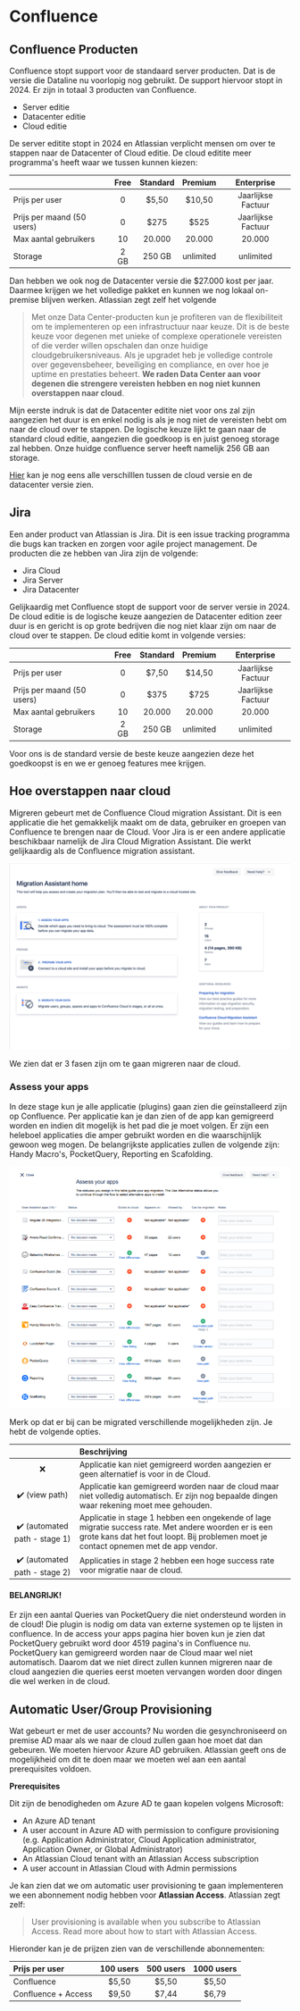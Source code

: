 # Confluence


## Confluence Producten

Confluence stopt support voor de standaard server producten. Dat is de versie die Dataline nu voorlopig nog gebruikt. De support hiervoor stopt in 2024. Er zijn in totaal 3 producten van Confluence. 

- Server editie
- Datacenter editie
- Cloud editie

De server editite stopt in 2024 en Atlassian verplicht mensen om over te stappen naar de Datacenter of Cloud editie. De cloud editite meer programma's heeft waar we tussen kunnen kiezen:

| | Free | Standard | Premium | Enterprise |
| :--- | :---: | :---: | :---: | :---: |
| Prijs per user | 0 | $5,50 | $10,50 | Jaarlijkse Factuur |
| Prijs per maand (50 users) | 0 | $275 | $525 | Jaarlijkse Factuur |
| Max aantal gebruikers | 10 | 20.000 | 20.000 | 20.000 |
| Storage | 2 GB | 250 GB | unlimited | unlimited |

Dan hebben we ook nog de Datacenter versie die $27.000 kost per jaar. Daarmee krijgen we het volledige pakket en kunnen we nog lokaal on-premise blijven werken. Atlassian zegt zelf het volgende

> Met onze Data Center-producten kun je profiteren van de flexibiliteit om te implementeren op een infrastructuur naar keuze. Dit is de beste keuze voor degenen met unieke of complexe operationele vereisten of die verder willen opschalen dan onze huidige cloudgebruikersniveaus. Als je upgradet heb je volledige controle over gegevensbeheer, beveiliging en compliance, en over hoe je uptime en prestaties beheert. **We raden Data Center aan voor degenen die strengere vereisten hebben en nog niet kunnen overstappen naar cloud**.

Mijn eerste indruk is dat de Datacenter editite niet voor ons zal zijn aangezien het duur is en enkel nodig is als je nog niet de vereisten hebt om naar de cloud over te stappen. De logische keuze lijkt te gaan naar de standard cloud editie, aangezien die goedkoop is en juist genoeg storage zal hebben. Onze huidge confluence server heeft namelijk 256 GB aan storage.

[Hier](https://www.atlassian.com/nl/migration/assess/compare-cloud-data-center) kan je nog eens alle verschilllen tussen de cloud versie en de datacenter versie zien.


## Jira

Een ander product van Atlassian is Jira. Dit is een issue tracking programma die bugs kan tracken en zorgen voor agile project management. De producten die ze hebben van Jira zijn de volgende:

- Jira Cloud
- Jira Server
- Jira Datacenter

Gelijkaardig met Confluence stopt de support voor de server versie in 2024. De cloud editie is de logische keuze aangezien de Datacenter edition zeer duur is en gericht is op grote bedrijven die nog niet klaar zijn om naar de cloud over te stappen. De cloud editie komt in volgende versies:

| | Free | Standard | Premium | Enterprise |
| :--- | :---: | :---: | :---: | :---: |
| Prijs per user | 0 | $7,50 | $14,50 | Jaarlijkse Factuur |
| Prijs per maand (50 users) | 0 | $375 | $725 | Jaarlijkse Factuur |
| Max aantal gebruikers | 10 | 20.000 | 20.000 | 20.000 |
| Storage | 2 GB | 250 GB | unlimited | unlimited |

Voor ons is de standard versie de beste keuze aangezien deze het goedkoopst is en we er genoeg features mee krijgen.


## Hoe overstappen naar cloud

Migreren gebeurt met de Confluence Cloud migration Assistant. Dit is een applicatie die het gemakkelijk maakt om de data, gebruiker en groepen van Confluence te brengen naar de Cloud. Voor Jira is er een andere applicatie beschikbaar namelijk de Jira Cloud Migration Assistant. Die werkt gelijkaardig als de Confluence migration assistant.

![img1](./img/migration_assistent.png)

We zien dat er 3 fasen zijn om te gaan migreren naar de cloud.

### Assess your apps

In deze stage kun je alle applicatie (plugins) gaan zien die geïnstalleerd zijn op Confluence. Per applicatie kan je dan zien of de app kan gemigreerd worden en indien dit mogelijk is het pad die je moet volgen. Er zijn een heleboel applicaties die amper gebruikt worden en die waarschijnlijk gewoon weg mogen. De belangrijkste applicaties zullen de volgende zijn: Handy Macro's, PocketQuery, Reporting en Scafolding.

![img2](./img/access_your_apps.png)

Merk op dat er bij can be migrated verschillende mogelijkheden zijn. Je hebt de volgende opties.

| | Beschrijving |
| :-----: | :--- |
| :x: | Applicatie kan niet gemigreerd worden aangezien er geen alternatief is voor in de Cloud. |
| :heavy_check_mark: (view path) | Applicatie kan gemigreerd worden naar de cloud maar niet volledig automatisch. Er zijn nog bepaalde dingen waar rekening moet mee gehouden. |
| :heavy_check_mark: (automated path - stage 1) | Applicatie in stage 1 hebben een ongekende of lage migratie success rate. Met andere woorden er is een grote kans dat het fout loopt. Bij problemen moet je contact opnemen met de app vendor. |
| :heavy_check_mark: (automated path - stage 2) | Applicaties in stage 2 hebben een hoge success rate voor migratie naar de cloud. |

#### BELANGRIJK!

Er zijn een aantal Queries van PocketQuery die niet ondersteund worden in de cloud! Die plugin is nodig om data van externe systemen op te lijsten in confluence. In de access your apps pagina hier boven kun je zien dat PocketQuery gebruikt word door 4519 pagina's in Confluence nu. PocketQuery kan gemigreerd worden naar de Cloud maar wel niet automatisch. Daarom dat we niet direct zullen kunnen migreren naar de cloud aangezien die queries eerst moeten vervangen worden door dingen die wel werken in de cloud.

## Automatic User/Group Provisioning

Wat gebeurt er met de user accounts? Nu worden die gesynchroniseerd on premise AD maar als we naar de cloud zullen gaan hoe moet dat dan gebeuren. We moeten hiervoor Azure AD gebruiken. Atlassian geeft ons de mogelijkheid om dit te doen maar we moeten wel aan een aantal prerequisites voldoen.

**Prerequisites**

Dit zijn de benodigheden om Azure AD te gaan kopelen volgens Microsoft:

- An Azure AD tenant
- A user account in Azure AD with permission to configure provisioning (e.g. Application Administrator, Cloud Application administrator, Application Owner, or Global Administrator)
- An Atlassian Cloud tenant with an Atlassian Access subscription
- A user account in Atlassian Cloud with Admin permissions

Je kan zien dat we om automatic user provisioning te gaan implementeren we een abonnement nodig hebben voor **Atlassian Access**. Atlassian zegt zelf:

> User provisioning is available when you subscribe to Atlassian Access. Read more about how to start with Atlassian Access.

Hieronder kan je de prijzen zien van de verschillende abonnementen:

| Prijs per user | 100 users | 500 users | 1000 users |
| :--- | :---: | :---: | :---: |
| Confluence | $5,50 | $5,50 | $5,50 |
| Confluence + Access | $9,50 | $7,44 | $6,79 |